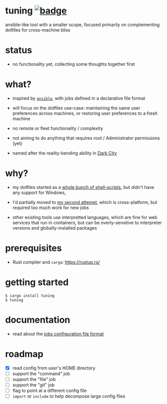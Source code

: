 # tuning [![badge](https://action-badges.now.sh/jokeyrhyme/tuning)](https://github.com/jokeyrhyme/tuning/actions)

ansible-like tool with a smaller scope, focused primarily on complementing dotfiles for cross-machine bliss

# status

- no functionality yet,
  collecting some thoughts together first

# what?

- inspired by [`ansible`](https://www.ansible.com/),
  with jobs defined in a declarative file format

- will focus on the dotfiles use-case:
  maintaining the same user preferences across machines,
  or restoring user preferences to a fresh machine

- no remote or fleet functionality / complexity

- not aiming to do anything that requires root / Administrator permissions (yet)

- named after the reality-bending ability in [Dark City](https://en.wikipedia.org/wiki/Dark_City_%281998_film%29)

# why?

- my dotfiles started as a [whole bunch of shell-scripts](https://github.com/jokeyrhyme/dotfiles),
  but didn't have any support for Windows,

- I'd partially moved to [my second attempt](https://github.com/jokeyrhyme/dotfiles-rs),
  which is cross-platform,
  but required too much work for new jobs

- other existing tools use interpretted languages,
  which are fine for web services that run in containers,
  but can be overly-sensitive to interpreter versions and globally-installed packages

# prerequisites

- Rust compiler and `cargo`: https://rustup.rs/

# getting started

```
$ cargo install tuning
$ tuning
```

# documentation

- read about the [jobs configuration file format](https://github.com/jokeyrhyme/tuning/wiki/Jobs-definition)

# roadmap

- [x] read config from user's HOME directory
- [ ] support the "command" job
- [ ] support the "file" job
- [ ] support the "git" job
- [ ] flag to point at a different config file
- [ ] `import` or `include` to help decompose large config files

